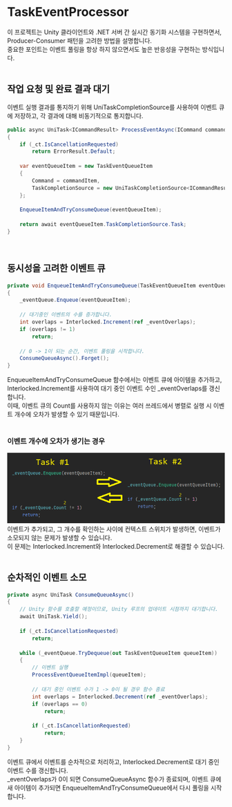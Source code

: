 # TaskEventProcessor
이 프로젝트는 Unity 클라이언트와 .NET 서버 간 실시간 동기화 시스템을 구현하면서, Producer-Consumer 패턴을 고려한 방법을 설명합니다.<br>
중요한 포인트는 이벤트 풀링을 항상 하지 않으면서도 높은 반응성을 구현하는 방식입니다.<br>
<br>

## 작업 요청 및 완료 결과 대기
이벤트 실행 결과를 통지하기 위해 UniTaskCompletionSource를 사용하여 이벤트 큐에 저장하고, 각 결과에 대해 비동기적으로 통지합니다.<br>
```csharp
public async UniTask<ICommandResult> ProcessEventAsync(ICommand commandItem)
{
    if (_ct.IsCancellationRequested)
        return ErrorResult.Default;

    var eventQueueItem = new TaskEventQueueItem
    {
        Command = commandItem,
        TaskCompletionSource = new UniTaskCompletionSource<ICommandResult>()
    };

    EnqueueItemAndTryConsumeQueue(eventQueueItem);

    return await eventQueueItem.TaskCompletionSource.Task;
}
```
<br>

## 동시성을 고려한 이벤트 큐
```csharp
private void EnqueueItemAndTryConsumeQueue(TaskEventQueueItem eventQueueItem)
{
    _eventQueue.Enqueue(eventQueueItem);
    
    // 대기중인 이벤트의 수를 증가합니다.
    int overlaps = Interlocked.Increment(ref _eventOverlaps);
    if (overlaps != 1)
        return;

    // 0 -> 1이 되는 순간, 이벤트 풀링을 시작합니다.
    ConsumeQueueAsync().Forget();
}
```
EnqueueItemAndTryConsumeQueue 함수에서는 이벤트 큐에 아이템을 추가하고, Interlocked.Increment를 사용하여 대기 중인 이벤트 수인 _eventOverlaps를 갱신합니다.<br>
이때, 이벤트 큐의 Count를 사용하지 않는 이유는 여러 쓰레드에서 병렬로 실행 시 이벤트 개수에 오차가 발생할 수 있기 때문입니다.<br>
<br>
### 이벤트 개수에 오차가 생기는 경우<br>
<img src="https://raw.githubusercontent.com/haiun/TaskEventProc/refs/heads/main/ReadMeImage/queue_insert_count.png"/><br>
이벤트가 추가되고, 그 개수를 확인하는 사이에 컨텍스트 스위치가 발생하면, 이벤트가 소모되지 않는 문제가 발생할 수 있습니다.<br>
이 문제는 Interlocked.Increment와 Interlocked.Decrement로 해결할 수 있습니다.<br>
<br>

## 순차적인 이벤트 소모
```csharp
private async UniTask ConsumeQueueAsync()
{
    // Unity 함수를 호출할 예정이므로, Unity 루프의 업데이트 시점까지 대기합니다.
    await UniTask.Yield();

    if (_ct.IsCancellationRequested)
        return;

    while (_eventQueue.TryDequeue(out TaskEventQueueItem queueItem))
    {
        // 이벤트 실행
        ProcessEventQueueItemImpl(queueItem);
   
        // 대기 중인 이벤트 수가 1 -> 0이 될 경우 함수 종료
        int overlaps = Interlocked.Decrement(ref _eventOverlaps);
        if (overlaps == 0)
            return;

        if (_ct.IsCancellationRequested)
            return; 
    }
}
```
이벤트 큐에서 이벤트를 순차적으로 처리하고, Interlocked.Decrement로 대기 중인 이벤트 수를 갱신합니다.<br>
_eventOverlaps가 0이 되면 ConsumeQueueAsync 함수가 종료되며, 이벤트 큐에 새 아이템이 추가되면 EnqueueItemAndTryConsumeQueue에서 다시 풀링을 시작합니다.<br>
